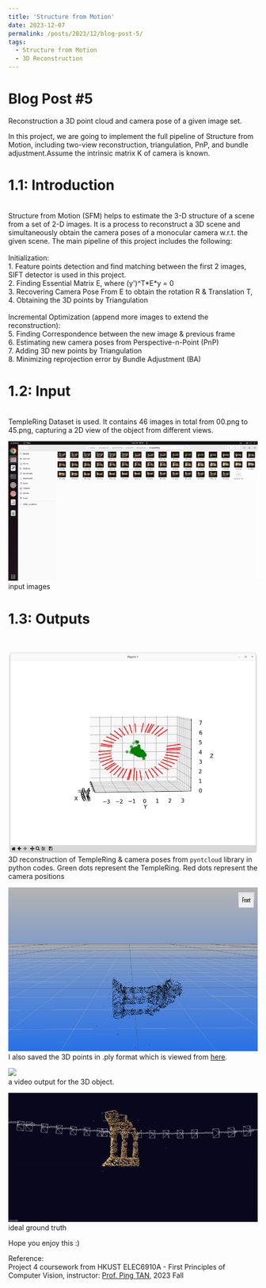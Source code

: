 ```yaml
---
title: 'Structure from Motion'
date: 2023-12-07
permalink: /posts/2023/12/blog-post-5/
tags:
  - Structure from Motion
  - 3D Reconstruction
---
```


Blog Post #5
======
Reconstruction a 3D point cloud and camera pose of a given image set. 

In this project, we are going to implement the full pipeline of Structure from Motion, including two-view reconstruction, triangulation, PnP, and bundle adjustment.Assume the intrinsic matrix K of camera is known.

1.1: Introduction 
======
<br>
Structure from Motion (SFM) helps to estimate the 3-D structure of a scene from a set of 2-D images. It is a process to reconstruct a 3D scene and simultaneously obtain the camera poses of a monocular camera w.r.t. the given scene. The main pipeline of this project includes the following:
<br>
<br>
Initialization:
<br>
1.  Feature points detection and find matching between the first 2 images, SIFT detector is used in this project.
<br>
2.  Finding Essential Matrix E, where (y')^T*E*y = 0
<br>
3.  Recovering Camera Pose From E to obtain the rotation R & Translation T, 
<br>
4.  Obtaining the 3D points by Triangulation
<br>
<br>
Incremental Optimization (append more images to extend the reconstruction):
<br>
5.  Finding Correspondence between the new image & previous frame
<br>
6.  Estimating new camera poses from Perspective-n-Point (PnP)
<br>
7.  Adding 3D new points  by Triangulation
<br>
8.  Minimizing reprojection error by Bundle Adjustment (BA)
<br>

1.2: Input
======
<br>
TempleRing Dataset is used. It contains 46 images in total from 00.png to 45.png, capturing a 2D view of the object from different views.

![](/images/post5-1.png)
<br> input images

1.3: Outputs
======
<br>

![](/images/post5-2.png)
<br> 3D reconstruction of TempleRing & camera poses from `pyntcloud` library in python codes. Green dots represent the TempleRing. Red dots represent the camera positions

![](/images/post5-3.png)
<br> I also saved the 3D points in .ply format which is viewed from [here](https://products.aspose.app/3d/viewer/ply). 

![](/images/post5-4.gif)
<br> a video output for the 3D object.

![](/images/post5-5.gif)
<br> ideal ground truth



Hope you enjoy this :)

Reference:<br>
Project 4 coursework from HKUST ELEC6910A - First Principles of Computer Vision, instructor: [Prof. Ping TAN](https://facultyprofiles.hkust.edu.hk/profiles.php?profile=ping-tan-pingtan), 2023 Fall
